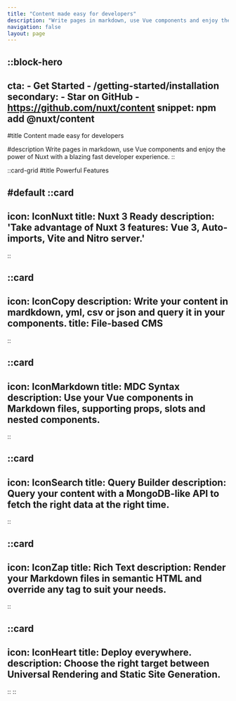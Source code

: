 ```yaml
---
title: "Content made easy for developers"
description: "Write pages in markdown, use Vue components and enjoy the power of Nuxt with a blazing fast developer experience."
navigation: false
layout: page
---
```


::block-hero
---
cta:
    - Get Started
    - /getting-started/installation
secondary:
    - Star on GitHub
    - https://github.com/nuxt/content
snippet: npm add @nuxt/content
---

#title
Content made easy for developers

#description
Write pages in markdown, use Vue components and enjoy the power of Nuxt with a blazing fast developer experience.
::

::card-grid
#title
Powerful Features

#default
  ::card
  ---
  icon: IconNuxt
  title: Nuxt 3 Ready
  description: 'Take advantage of Nuxt 3 features: Vue 3, Auto-imports, Vite and Nitro server.'
  ---
  ::
  
  ::card
  ---
  icon: IconCopy
  description: Write your content in mardkdown, yml, csv or json and query it in your components.
  title: File-based CMS
  ---
  ::


  ::card
  ---
  icon: IconMarkdown
  title: MDC Syntax
  description: Use your Vue components in Markdown files, supporting props, slots and nested components.
  ---
  ::

  ::card
  ---
  icon: IconSearch
  title: Query Builder
  description: Query your content with a MongoDB-like API to fetch the right data at the right time.
  ---
  ::

  ::card
  ---
  icon: IconZap
  title: Rich Text
  description: Render your Markdown files in semantic HTML and override any tag to suit your needs.
  ---
  ::

  ::card
  ---
  icon: IconHeart
  title: Deploy everywhere.
  description: Choose the right target between Universal Rendering and Static Site Generation.
  ---
  ::
::
